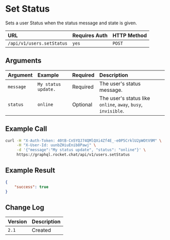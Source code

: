 # Set Status

Sets a user Status when the status message and state is given.

| URL | Requires Auth | HTTP Method |
| :--- | :--- | :--- |
| `/api/v1/users.setStatus` | `yes` | `POST` |


## Arguments

| Argument | Example | Required | Description |
| :--- | :--- | :--- | :--- |
| `message` | `My status update.` | Required | The user's status message. |
| `status` | `online` | Optional | The user's status like `online`, `away`, `busy`, `invisible`. |

## Example Call

```bash
curl -H "X-Auth-Token: 40tB-Cn5YQJ74QMlQXi4Zf4E_-e0P5CrklU2pWOtV9M" \
     -H "X-User-Id: uunbZHiuEnib8Pawj" \
     -d '{"message":"My status update", "status": "online"}' \
     https://graphql.rocket.chat/api/v1/users.setStatus
```

## Example Result

```json
{
    "success": true
}
```

## Change Log

| Version | Description |
| :--- | :--- |
| `2.1`| Created|